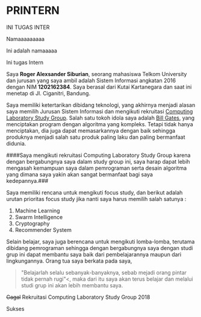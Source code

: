 # PRINTERN
INI TUGAS INTER

Namaaaaaaaaa

Ini adalah namaaaaa


Ini tugas Intern

Saya **Roger Alexsander Siburian**, seorang mahasiswa Telkom University dan jurusan yang saya ambil adalah Sistem Informasi angkatan 2016 dengan NIM **1202162384**. Saya berasal dari Kutai Kartanegara dan saat ini menetap di Jl. Ciganitri, Bandung.

Saya memiliki ketertarikan dibidang teknologi, yang akhirnya menjadi alasan saya memilih Jurusan Sistem Informasi dan mengikuti rekruitasi [Computing Laboratory Study Group](https://www.computing-awesome.firebaseapp.com/).
Salah satu tokoh idola saya adalah [Bill Gates](https://www.gatesnotes.com/), yang menciptakan program dengan algoritma yang kompleks. Tetapi tidak hanya menciptakan, dia juga dapat memasarkannya dengan baik sehingga produknya menjadi salah satu produk paling laku dan paling bermanfaat didunia.

####Saya mengikuti rekruitasi Computing Laboratory Study Group karena dengan bergabungnya saya dalam study group ini, saya harap dapat lebih mengasah kemampuan saya dalam pemrograman serta desain algoritma yang dimana saya yakin akan sangat bermanfaat bagi saya kedepannya.###

Saya memiliki rencana untuk mengikuti focus study, dan berikut adalah urutan prioritas focus study jika nanti saya harus memilih salah satunya :
1. Machine Learning
2. Swarm Intelligence
3. Cryptography
4. Recommender System

Selain belajar, saya juga berencana untuk mengikuti lomba-lomba, terutama dibidang pemrograman sehingga dengan bergabungnya saya dengan studi grup ini dapat membantu saya baik dari pembelajarannya maupun dari lingkungannya.
Orang tua saya berkata pada saya,

>"Belajarlah selalu sebanyak-banyaknya, sebab mejadi orang pintar tidak pernah rugi"<,
maka dari itu saya akan terus belajar dan melalui studi grup ini akan lebih membantu saya.

~~Gagal~~ Rekruitasi Computing Laboratory Study Group 2018

Sukses